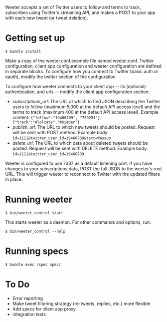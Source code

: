 Weeter accepts a set of Twitter users to follow and terms to track, subscribes using Twitter's streaming API, and makes a POST to your app with each new tweet (or tweet deletion).

Getting set up
==============

    $ bundle install

Make a copy of the weeter.conf.example file named weeter.conf. Twitter configuration, client app configuration and weeter configuration are defined in separate
blocks. To configure how you connect to Twitter (basic auth or oauth), modify the twitter section of the configuration. 

To configure how weeter connects to your client app -- its (optional) authentication, and urls -- modify the client app configuration section:

* _subscriptions_url_: The URL at which to find JSON describing the Twitter users to follow (maximum 5,000 at the default API access level) and the terms to track (maximum 400 at the default API access level). Example content:
    `{"follow":"19466709", "759251"},{"track":"#lolcats","#bieber"}`
* _publish_url_: The URL to which new tweets should be posted. Request will be sent with POST method. Example body:
    `id=1111&twitter_user_id=19466709&text=Wassup`
* _delete_url_: The URL to which data about deleted tweets should be posted. Request will be sent with DELETE method. Example body:
    `id=1111&twitter_user_id=19466709`

Weeter is configured to use 7337 as a default listening port. If you have changes to your subscriptions data, POST the full JSON to the weeter's root URL. This will trigger weeter to reconnect to Twitter with the updated filters in place.

Running weeter
==============

    $ bin/weeter_control start

This starts weeter as a daemon. For other commands and options, run:

    $ bin/weeter_control --help


Running specs
=============

    $ bundle exec rspec spec/

To Do
=====
- Error reporting
- Make tweet filtering strategy (re-tweets, replies, etc.) more flexible
- Add specs for client app proxy
- integration tests

